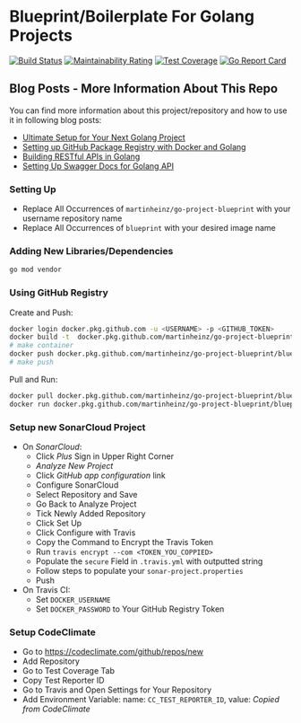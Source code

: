 # Blueprint/Boilerplate For Golang Projects

[![Build Status](https://travis-ci.com/MartinHeinz/go-project-blueprint.svg?branch=master)](https://travis-ci.com/MartinHeinz/go-project-blueprint)
[![Maintainability Rating](https://sonarcloud.io/api/project_badges/measure?project=MartinHeinz_go-project-blueprint&metric=sqale_rating)](https://sonarcloud.io/dashboard?id=MartinHeinz_go-project-blueprint)
[![Test Coverage](https://api.codeclimate.com/v1/badges/ec7ebefe63609984cb5c/test_coverage)](https://codeclimate.com/github/MartinHeinz/go-project-blueprint/test_coverage)
[![Go Report Card](https://goreportcard.com/badge/github.com/MartinHeinz/go-project-blueprint)](https://goreportcard.com/report/github.com/MartinHeinz/go-project-blueprint)

## Blog Posts - More Information About This Repo

You can find more information about this project/repository and how to use it in following blog posts:

- [Ultimate Setup for Your Next Golang Project](https://towardsdatascience.com/ultimate-setup-for-your-next-golang-project-1cc989ad2a96)
- [Setting up GitHub Package Registry with Docker and Golang](https://towardsdatascience.com/setting-up-github-package-registry-with-docker-and-golang-7a75a2533139)
- [Building RESTful APIs in Golang](https://towardsdatascience.com/building-restful-apis-in-golang-e3fe6e3f8f95)
- [Setting Up Swagger Docs for Golang API](https://towardsdatascience.com/setting-up-swagger-docs-for-golang-api-8d0442263641)

### Setting Up
- Replace All Occurrences of `martinheinz/go-project-blueprint` with your username repository name
- Replace All Occurrences of `blueprint` with your desired image name


### Adding New Libraries/Dependencies
```bash
go mod vendor
```

### Using GitHub Registry

Create and Push:

```bash
docker login docker.pkg.github.com -u <USERNAME> -p <GITHUB_TOKEN>
docker build -t  docker.pkg.github.com/martinheinz/go-project-blueprint/blueprint:latest .
# make container
docker push docker.pkg.github.com/martinheinz/go-project-blueprint/blueprint:latest
# make push
```

Pull and Run:

```bash
docker pull docker.pkg.github.com/martinheinz/go-project-blueprint/blueprint:latest
docker run docker.pkg.github.com/martinheinz/go-project-blueprint/blueprint:latest
```


### Setup new SonarCloud Project

- On _SonarCloud_:
    - Click _Plus_ Sign in Upper Right Corner
    - _Analyze New Project_
    - Click _GitHub app configuration_ link
    - Configure SonarCloud
    - Select Repository and Save
    - Go Back to Analyze Project
    - Tick Newly Added Repository
    - Click Set Up
    - Click Configure with Travis
    - Copy the Command to Encrypt the Travis Token
    - Run `travis encrypt --com <TOKEN_YOU_COPPIED>`
    - Populate the `secure` Field in `.travis.yml` with outputted string
    - Follow steps to populate your `sonar-project.properties`
    - Push
- On Travis CI:
    - Set `DOCKER_USERNAME`
    - Set `DOCKER_PASSWORD` to Your GitHub Registry Token

### Setup CodeClimate
- Go to <https://codeclimate.com/github/repos/new>
- Add Repository
- Go to Test Coverage Tab
- Copy Test Reporter ID
- Go to Travis and Open Settings for Your Repository
- Add Environment Variable: name: `CC_TEST_REPORTER_ID`, value: _Copied from CodeClimate_
